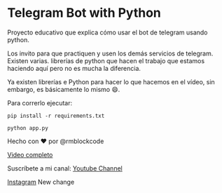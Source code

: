 # Telegram Bot with Python

Proyecto educativo que explica cómo usar el bot de telegram usando python.

Los invito para que practiquen y usen los demás servicios de telegram. Existen varias. librerías de python que hacen el trabajo que estamos haciendo aquí pero no es mucha la diferencia.

Ya existen librerías e Python para hacer lo que hacemos en el vídeo, sin embargo, es básicamente lo mismo 😄.

Para correrlo ejecutar:

    pip install -r requirements.txt

    python app.py

Hecho con ❤️ por @rmblockcode

[Video completo](https://youtu.be/IWH0DpRW4VA)

Suscríbete a mi canal: [Youtube Channel](https://youtube.com/@rmblockcode)

[Instagram](https://www.instagram.com/rmblockcode/)
New change
